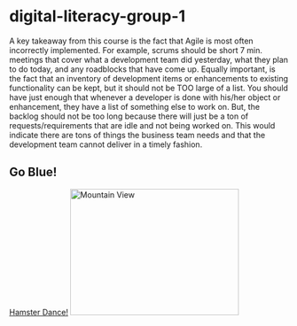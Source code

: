 digital-literacy-group-1
========================
<html>
<body>
A key takeaway from this course is the fact that Agile is most often incorrectly implemented.  For example, scrums should be short 7 min. meetings that cover what a development team did yesterday, what they plan to do today, and any roadblocks that have come up.
Equally important, is the fact that an inventory of development items or enhancements to existing functionality can be kept, but it should not be TOO large of a list.  You should have just enough that whenever a developer is done with his/her object or enhancement, they have a list of something else to work on.  But, the backlog should not be too long because there will just be a ton of requests/requirements that are idle and not being worked on.  This would indicate there are tons of things the business team needs and that the development team cannot deliver in a timely fashion.

<h2>Go Blue!</h2>
<a href="http://originalhampster.ytmnd.com/">Hamster Dance!</a>
<img src="http://www.ngngsports.com/wp-content/uploads/2014/10/michigan-football.jpg" alt="Mountain View" style="width:304px;height:228px">

</body>
</html>
